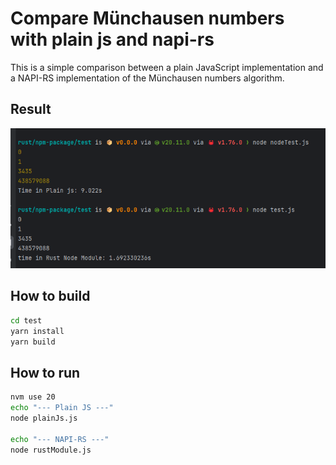 # Compare Münchausen numbers with plain js and napi-rs

This is a simple comparison between a plain JavaScript implementation and a NAPI-RS implementation of the Münchausen
numbers algorithm.

## Result

![img.png](./img.png)

## How to build

```bash
cd test
yarn install
yarn build
```

## How to run

```bash
nvm use 20
echo "--- Plain JS ---"
node plainJs.js

echo "--- NAPI-RS ---"
node rustModule.js
```